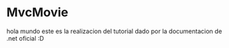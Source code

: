# MvcMovie
hola mundo este es la realizacion del tutorial dado por la documentacion de .net oficial :D
